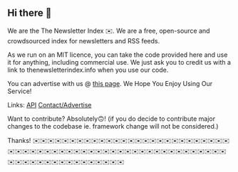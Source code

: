 ## Hi there 👋

We are the The Newsletter Index ✉️. We are a free, open-source and crowdsourced index for newsletters and RSS feeds.

As we run on an MIT licence, you can take the code provided here and use it for anything, including commercial use.
We just ask you to credit us with a link to thenewsletterindex.info when you use our code.

You can advertise with us @ <a href="https://thenewsletterindex.info">this page</a>. We Hope You Enjoy Using Our Service!

Links:
<a href="https://thenewsletterindex.info/api/">API</a>
<a href="https://thenewsletterindex.info/contact">Contact/Advertise</a>

Want to contribute? Absolutely🙃!
(if you do decide to contribute major changes to the codebase ie. framework change will not be considered.)

Thanks!
✉️✉️✉️✉️✉️✉️✉️✉️✉️✉️✉️✉️✉️✉️✉️✉️✉️✉️✉️✉️✉️✉️✉️✉️✉️✉️✉️✉️✉️✉️✉️✉️✉️✉️✉️✉️✉️✉️✉️✉️✉️✉️✉️✉️✉️✉️✉️✉️✉️✉️✉️✉️✉️✉️✉️✉️✉️✉️✉️✉️✉️✉️✉️✉️✉️✉️✉️✉️✉️✉️✉️✉️✉️



